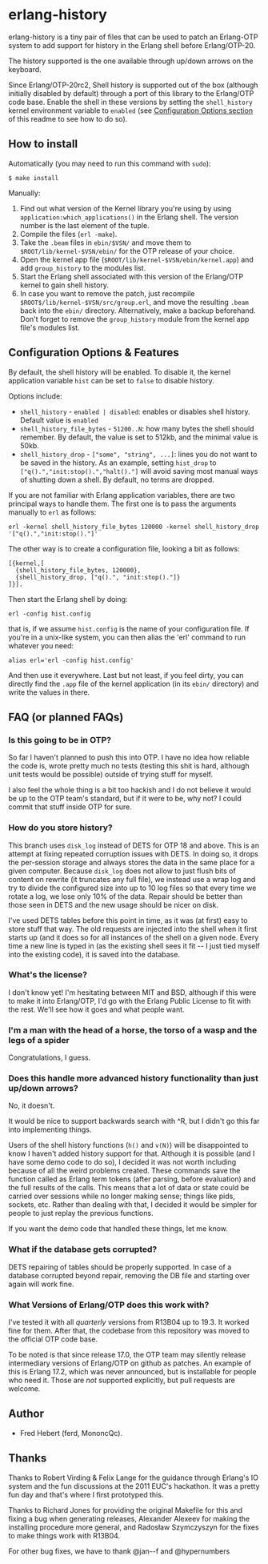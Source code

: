 # erlang-history #

erlang-history is a tiny pair of files that can be used to patch an Erlang-OTP system to add support for history in the Erlang shell before Erlang/OTP-20.

The history supported is the one available through up/down arrows on the keyboard.

Since Erlang/OTP-20rc2, Shell history is supported out of the box (although initially disabled by default) through a port of this library to the Erlang/OTP code base.
Enable the shell in these versions by setting the `shell_history` kernel environment variable to `enabled` (see [Configuration Options section](#configuration-options--features) of this readme to see how to do so).

## How to install ##

Automatically (you may need to run this command with `sudo`):

 `$ make install`

Manually:

1. Find out what version of the Kernel library you're using by using `application:which_applications()` in the Erlang shell. The version number is the last element of the tuple.
2. Compile the files (`erl -make`).
3. Take the `.beam` files in `ebin/$VSN/` and move them to `$ROOT/lib/kernel-$VSN/ebin/` for the OTP release of your choice.
4. Open the kernel app file (`$ROOT/lib/kernel-$VSN/ebin/kernel.app`) and add `group_history` to the modules list.
5. Start the Erlang shell associated with this version of the Erlang/OTP kernel to gain shell history.
6. In case you want to remove the patch, just recompile `$ROOT$/lib/kernel-$VSN/src/group.erl`, and move the resulting `.beam` back into the `ebin/` directory. Alternatively, make a backup beforehand. Don't forget to remove the `group_history` module from the kernel app file's modules list.

## Configuration Options & Features ##

By default, the shell history will be enabled. To disable it, the kernel application variable `hist` can be set to `false` to disable history.

Options include:

- `shell_history` - `enabled | disabled`: enables or disables shell history. Default value is `enabled`
- `shell_history_file_bytes` - `51200..N`: how many bytes the shell should remember. By default, the value is set to 512kb, and the minimal value is 50kb.
- `shell_history_drop` - `["some", "string", ...]`: lines you do not want to be saved in the history. As an example, setting `hist_drop` to `["q().","init:stop().","halt()."]` will avoid saving most manual ways of shutting down a shell. By default, no terms are dropped.

If you are not familiar with Erlang application variables, there are two principal ways to handle them. The first one is to pass the arguments manually to `erl` as follows:

    erl -kernel shell_history_file_bytes 120000 -kernel shell_history_drop '["q().","init:stop()."]'

The other way is to create a configuration file, looking a bit as follows:

    [{kernel,[
      {shell_history_file_bytes, 120000},
      {shell_history_drop, ["q().", "init:stop()."]}
    ]}].

Then start the Erlang shell by doing:

    erl -config hist.config

that is, if we assume `hist.config` is the name of your configuration file. If you're in a unix-like system, you can then alias the 'erl' command to run whatever you need:

    alias erl='erl -config hist.config'

And then use it everywhere. Last but not least, if you feel dirty, you can directly find the `.app` file of the kernel application (in its `ebin/` directory) and write the values in there.

## FAQ (or planned FAQs) ##

### Is this going to be in OTP? ###

So far I haven't planned to push this into OTP. I have no idea how reliable the code is, wrote pretty much no tests (testing this shit is hard, although unit tests would be possible) outside of trying stuff for myself.

I also feel the whole thing is a bit too hackish and I do not believe it would be up to the OTP team's standard, but if it were to be, why not? I could commit that stuff inside OTP for sure.

### How do you store history? ###

This branch uses `disk_log` instead of DETS for OTP 18 and above. This is an attempt at fixing repeated corruption issues with DETS. In doing so, it drops the per-session storage and always stores the data in the same place for a given computer. Because `disk_log` does not allow to just flush bits of content on rewrite (it truncates any full file), we instead use a wrap log and try to divide the configured size into up to 10 log files so that every time we rotate a log, we lose only 10% of the data. Repair should be better than those seen in DETS and the new usage should be nicer on disk.

I've used DETS tables before this point in time, as it was (at first) easy to store stuff that way. The old requests are injected into the shell when it first starts up (and it does so for all instances of the shell on a given node. Every time a new line is typed in (as the existing shell sees it fit -- I just tied myself into the existing code), it is saved into the database.


### What's the license? ###

I don't know yet! I'm hesitating between MIT and BSD, although if this were to make it into Erlang/OTP, I'd go with the Erlang Public License to fit with the rest. We'll see how it goes and what people want.

### I'm a man with the head of a horse, the torso of a wasp and the legs of a spider ###

Congratulations, I guess.

### Does this handle more advanced history functionality than just up/down arrows? ###

No, it doesn't.

It would be nice to support backwards search with ^R, but I didn't go this far into implementing things.

Users of the shell history functions (`h()` and `v(N)`) will be disappointed to know I haven't added history support for that. Although it is possible (and I have some demo code to do so), I decided it was not worth including because of all the weird problems created. These commands save the function called as Erlang term tokens (after parsing, before evaluation) and the full results of the calls. This means that a lot of data or state could be carried over sessions while no longer making sense; things like pids, sockets, etc. Rather than dealing with that, I decided it would be simpler for people to just replay the previous functions.

If you want the demo code that handled these things, let me know.

### What if the database gets corrupted? ###

DETS repairing of tables should be properly supported. In case of a database corrupted beyond repair, removing the DB file and starting over again will work fine.

### What Versions of Erlang/OTP does this work with? ###

I've tested it with all *quarterly* versions from R13B04 up to 19.3. It worked fine for them. After that, the codebase from this repository was moved to the official OTP code base.

To be noted is that since release 17.0, the OTP team may silently release intermediary versions of Erlang/OTP on github as patches. An example of this is
Erlang 17.2, which was never announced, but is installable for people who need it. Those are *not* supported explicitly, but pull requests are welcome.

## Author ##

- Fred Hebert (ferd, MononcQc).

## Thanks ##

Thanks to Robert Virding & Felix Lange for the guidance through Erlang's IO system and the fun discussions at the 2011 EUC's hackathon. It was a pretty fun day and that's where I first prototyped this.

Thanks to Richard Jones for providing the original Makefile for this and fixing a bug when generating releases, Alexander Alexeev for making the installing procedure more general, and Radosław Szymczyszyn for the fixes to make things work with R13B04.

For other bug fixes, we have to thank @jan--f and @hypernumbers
